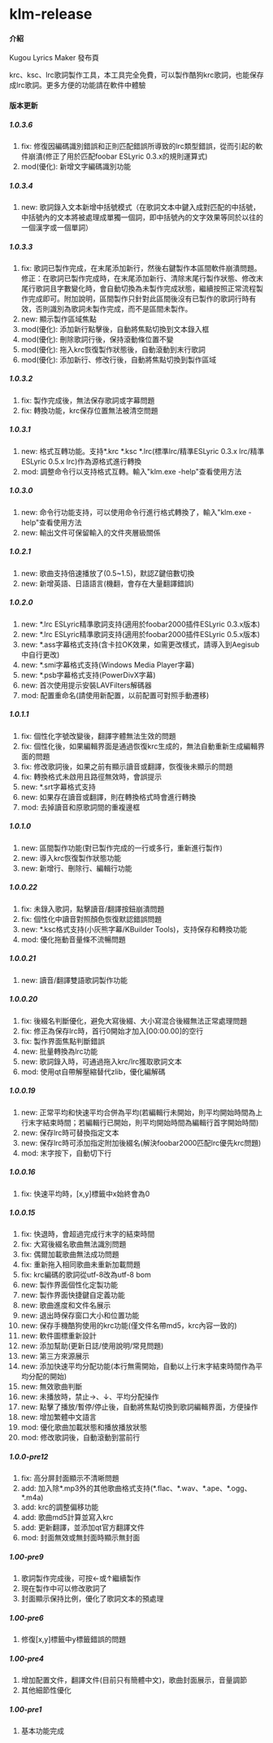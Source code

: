 # klm-release

#### 介紹

Kugou Lyrics Maker 發布頁

krc、ksc、lrc歌詞製作工具，本工具完全免費，可以製作酷狗krc歌詞，也能保存成lrc歌詞。更多方便的功能請在軟件中體驗

#### 版本更新

##### 1.0.3.6

1.  fix: 修復因編碼識別錯誤和正則匹配錯誤所導致的lrc類型錯誤，從而引起的軟件崩潰(修正了用於匹配foobar ESLyric 0.3.x的規則運算式)
2.  mod(優化): 新增文字編碼識別功能

##### 1.0.3.4

1.  new: 歌詞錄入文本新增中括號模式（在歌詞文本中鍵入成對匹配的中括號，中括號內的文本將被處理成單獨一個詞，即中括號內的文字效果等同於以往的一個漢字或一個單詞）

##### 1.0.3.3

1.  fix: 歌詞已製作完成，在末尾添加新行，然後右鍵製作本區間軟件崩潰問題。修正：在歌詞已製作完成時，在末尾添加新行、清除末尾行製作狀態、修改末尾行歌詞且字數變化時，會自動切換為未製作完成狀態，繼續按照正常流程製作完成即可。附加說明，區間製作只針對此區間後沒有已製作的歌詞行時有效，否則識別為歌詞未製作完成，而不是區間未製作。
2.  new: 顯示製作區域焦點
3.  mod(優化): 添加新行點擊後，自動將焦點切換到文本錄入框
4.  mod(優化): 刪除歌詞行後，保持滾動條位置不變
5.  mod(優化): 拖入krc恢復製作狀態後，自動滾動到末行歌詞
6.  mod(優化): 添加新行、修改行後，自動將焦點切換到製作區域

##### 1.0.3.2

1.  fix: 製作完成後，無法保存歌詞或字幕問題
2.  fix: 轉換功能，krc保存位置無法被清空問題

##### 1.0.3.1

1.  new: 格式互轉功能。支持\*.krc \*.ksc \*.lrc(標準lrc/精準ESLyric 0.3.x lrc/精準ESLyric 0.5.x lrc)作為源格式進行轉換
2.  mod: 調整命令行以支持格式互轉。輸入"klm.exe -help"查看使用方法

##### 1.0.3.0

1.  new: 命令行功能支持，可以使用命令行進行格式轉換了，輸入"klm.exe -help"查看使用方法
2.  new: 輸出文件可保留輸入的文件夾層級關係

##### 1.0.2.1

1.  new: 歌曲支持倍速播放了(0.5~1.5)，默認Z鍵倍數切換
2.  new: 新增英語、日語語言(機翻，會存在大量翻譯錯誤)

##### 1.0.2.0

1.  new: \*.lrc ESLyric精準歌詞支持(適用於foobar2000插件ESLyric 0.3.x版本)
2.  new: \*.lrc ESLyric精準歌詞支持(適用於foobar2000插件ESLyric 0.5.x版本)
3.  new: \*.ass字幕格式支持(含卡拉OK效果，如需更改樣式，請導入到Aegisub中自行更改)
4.  new: \*.smi字幕格式支持(Windows Media Player字幕)
5.  new: \*.psb字幕格式支持(PowerDivX字幕)
6.  new: 首次使用提示安裝LAVFilters解碼器
7.  mod: 配置重命名(請使用新配置，以前配置可對照手動遷移)

##### 1.0.1.1

1.  fix: 個性化字號改變後，翻譯字體無法生效的問題
2.  fix: 個性化後，如果編輯界面是通過恢復krc生成的，無法自動重新生成編輯界面的問題
3.  fix: 修改歌詞後，如果之前有顯示讀音或翻譯，恢復後未顯示的問題
4.  fix: 轉換格式未啟用且路徑無效時，會誤提示
5.  new: \*.srt字幕格式支持
6.  new: 如果存在讀音或翻譯，則在轉換格式時會進行轉換
7.  mod: 去掉讀音和原歌詞間的重複邊框

##### 1.0.1.0

1.  new: 區間製作功能(對已製作完成的一行或多行，重新進行製作)
2.  new: 導入krc恢復製作狀態功能
3.  new: 新增行、刪除行、編輯行功能

##### 1.0.0.22

1.  fix: 未錄入歌詞，點擊讀音/翻譯按鈕崩潰問題
2.  fix: 個性化中讀音對照顏色恢復默認錯誤問題
3.  new: \*.ksc格式支持(小灰熊字幕/KBuilder Tools)，支持保存和轉換功能
4.  mod: 優化拖動音量條不流暢問題

##### 1.0.0.21

1.  new: 讀音/翻譯雙語歌詞製作功能

##### 1.0.0.20

1.  fix: 後綴名判斷優化，避免大寫後綴、大小寫混合後綴無法正常處理問題
2.  fix: 修正為保存lrc時，首行0開始才加入\[00:00.00\]的空行
3.  fix: 製作界面焦點判斷錯誤
4.  new: 批量轉換為lrc功能
5.  new: 歌詞錄入時，可通過拖入krc/lrc獲取歌詞文本
6.  mod: 使用qt自帶解壓縮替代zlib，優化編解碼

##### 1.0.0.19

1.  new: 正常平均和快速平均合併為平均(若編輯行未開始，則平均開始時間為上行末字結束時間；若編輯行已開始，則平均開始時間為編輯行首字開始時間)
2.  new: 保存lrc時可替換指定文本
3.  new: 保存lrc時可添加指定附加後綴名(解決foobar2000匹配lrc優先krc問題)
4.  mod: 末字按下，自動切下行

##### 1.0.0.16

1.  fix: 快速平均時，\[x,y\]標籤中x始終會為0

##### 1.0.0.15

1.  fix: 快退時，會超過完成行末字的結束時間
2.  fix: 大寫後綴名歌曲無法識別問題
3.  fix: 偶爾加載歌曲無法成功問題
4.  fix: 重新拖入相同歌曲未重新加載問題
5.  fix: krc編碼的歌詞從utf-8改為utf-8 bom
6.  new: 製作界面個性化定製功能
7.  new: 製作界面快捷鍵自定義功能
8.  new: 歌曲進度和文件名展示
9.  new: 退出時保存窗口大小和位置功能
10.  new: 保存手機酷狗使用的krc功能(僅文件名帶md5，krc內容一致的)
11.  new: 軟件圖標重新設計
12.  new: 添加幫助(更新日誌/使用說明/常見問題)
13.  new: 第三方來源展示
14.  new: 添加快速平均分配功能(本行無需開始，自動以上行末字結束時間作為平均分配的開始)
15.  new: 無效歌曲判斷
16.  new: 未播放時，禁止→、↓、平均分配操作
17.  new: 點擊了播放/暫停/停止後，自動將焦點切換到歌詞編輯界面，方便操作
18.  new: 增加繁體中文語言
19.  mod: 優化歌曲加載狀態和播放播放狀態
20.  mod: 修改歌詞後，自動滾動到當前行

##### 1.0.0-pre12

1.  fix: 高分屏封面顯示不清晰問題
2.  add: 加入除\*.mp3外的其他歌曲格式支持(\*.flac、\*.wav、\*.ape、\*.ogg、\*.m4a)
3.  add: krc的調整偏移功能
4.  add: 歌曲md5計算並寫入krc
5.  add: 更新翻譯，並添加qt官方翻譯文件
6.  mod: 封面無效或無封面時顯示無封面

##### 1.00-pre9

1.  歌詞製作完成後，可按←或↑繼續製作
2.  現在製作中可以修改歌詞了
3.  封面顯示保持比例，優化了歌詞文本的預處理

##### 1.00-pre6

1.  修復\[x,y\]標籤中y標籤錯誤的問題

##### 1.00-pre4

1.  增加配置文件，翻譯文件(目前只有簡體中文)，歌曲封面展示，音量調節
2.  其他細節性優化

##### 1.00-pre1

1.  基本功能完成

